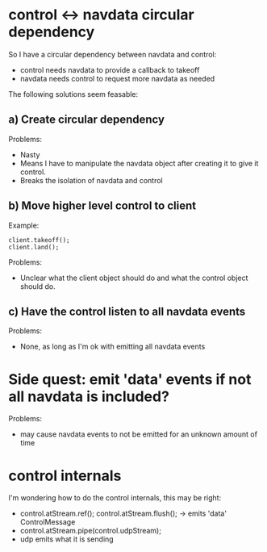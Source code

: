 # control <-> navdata circular dependency

So I have a circular dependency between navdata and control:

* control needs navdata to provide a callback to takeoff
* navdata needs control to request more navdata as needed

The following solutions seem feasable:

## a) Create circular dependency

Problems:
* Nasty
* Means I have to manipulate the navdata object after creating it to give
  it control.
* Breaks the isolation of navdata and control

## b) Move higher level control to client

Example:

```
client.takeoff();
client.land();
```

Problems:
* Unclear what the client object should do and what the control object should
  do.


## c) Have the control listen to all navdata events

Problems:
* None, as long as I'm ok with emitting all navdata events

# Side quest: emit 'data' events if not all navdata is included?

Problems:
* may cause navdata events to not be emitted for an unknown amount of time

# control internals

I'm wondering how to do the control internals, this may be right:

* control.atStream.ref(); control.atStream.flush(); -> emits 'data' ControlMessage
* control.atStream.pipe(control.udpStream);
* udp emits what it is sending
